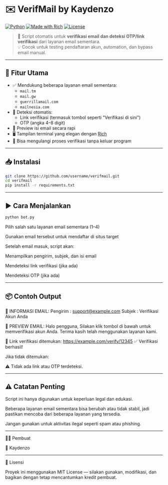 # ✉️ VerifMail by Kaydenzo

[![Python](https://img.shields.io/badge/Python-3.7%2B-blue)](https://www.python.org/)
[![Made with Rich](https://img.shields.io/badge/UI-Rich-28a745)](https://github.com/Textualize/rich)
[![License](https://img.shields.io/badge/license-MIT-brightgreen.svg)](LICENSE)

> 🔐 Script otomatis untuk **verifikasi email dan deteksi OTP/link verifikasi** dari layanan email sementara.  
> 💡 Cocok untuk testing pendaftaran akun, automation, dan bypass email manual.

---

## 🚀 Fitur Utama

- ✅ Mendukung beberapa layanan email sementara:
  - `mail.tm`
  - `mail.gw`
  - `guerrillamail.com`
  - `mailnesia.com`
- 🔗 Deteksi otomatis:
  - Link verifikasi (termasuk tombol seperti "Verifikasi di sini")
  - OTP (angka 4–8 digit)
- 📩 Preview isi email secara rapi
- 🖥️ Tampilan terminal yang elegan dengan [Rich](https://github.com/Textualize/rich)
- 🔄 Bisa mengulangi proses verifikasi tanpa keluar program

---

## 📥 Instalasi

```bash
git clone https://github.com/username/verifmail.git
cd verifmail
pip install -r requirements.txt
```

---

## ▶️ Cara Menjalankan
```bash
python bot.py
```
Pilih salah satu layanan email sementara (1–4)

Gunakan email tersebut untuk mendaftar di situs target

Setelah email masuk, script akan:

Menampilkan pengirim, subjek, dan isi email

Mendeteksi link verifikasi (jika ada)

Mendeteksi OTP (jika ada)



---

## 📦 Contoh Output

📩 INFORMASI EMAIL:
Pengirim : support@example.com
Subjek   : Verifikasi Akun Anda

📨 PREVIEW EMAIL:
Halo pengguna,
Silakan klik tombol di bawah untuk memverifikasi akun Anda.
Terima kasih telah menggunakan layanan kami.

🔗 Link verifikasi ditemukan: https://example.com/verify/12345
✅ Verifikasi berhasil!

Jika tidak ditemukan:

⚠️ Tidak ada link atau OTP terdeteksi.


---

## ⚠️ Catatan Penting

Script ini hanya digunakan untuk keperluan legal dan edukasi.

Beberapa layanan email sementara bisa berubah atau tidak stabil, jadi pastikan mencoba dari beberapa layanan yang tersedia.

Jangan gunakan untuk aktivitas ilegal seperti spam atau phishing.



---

🙋‍♂️ Pembuat

👤 Kaydenzo


---

📄 Lisensi

Proyek ini menggunakan MIT License — silakan gunakan, modifikasi, dan bagikan dengan tetap mencantumkan kredit pembuat.
